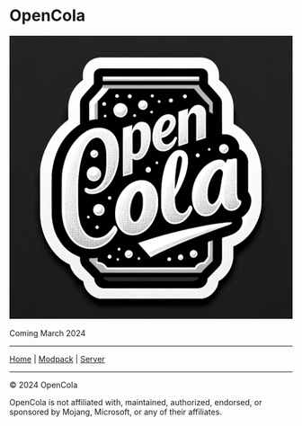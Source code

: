 # OpenCola

![OpenCola logo](opencola-logo.png)

Coming March 2024

---

[Home](#) | [Modpack](#) | [Server](#)

---

© 2024 OpenCola

OpenCola is not affiliated with, maintained, authorized, endorsed, or sponsored by Mojang, Microsoft, or any of their affiliates.

